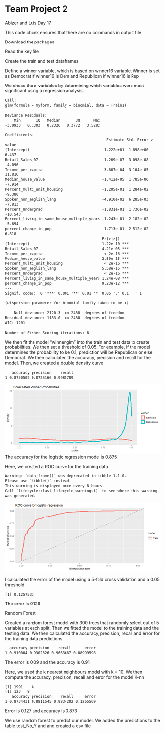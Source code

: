 Team Project 2
================
Abizer and Luis
Day 17

This code chunk ensures that there are no commands in output file

Download the packages

Read the key file

Create the train and test dataframes

Define a winner variable, which is based on winner16 variable. Winner is
set as Democrat if winner16 is Dem and Republican if winner16 is Rep

We chose the x-variables by determining which variables were most
significant using a regression analysis.


    Call:
    glm(formula = myform, family = binomial, data = Train1)

    Deviance Residuals: 
        Min       1Q   Median       3Q      Max  
    -3.0933   0.1303   0.2326   0.3772   3.5282  

    Coefficients:
                                                  Estimate Std. Error z value
    (Intercept)                                  1.222e+01  1.898e+00   6.437
    Retail_Sales_07                             -1.269e-07  3.098e-08  -4.096
    Income_per_capita                            3.667e-04  3.104e-05  11.816
    Median_house_value                          -1.412e-05  1.785e-06  -7.914
    Percent_multi_unit_housing                  -1.205e-01  1.284e-02  -9.380
    Spoken_non_english_lang                     -4.910e-02  6.285e-03  -7.813
    Percent_Undergrad                           -1.831e-01  1.736e-02 -10.543
    Percent_living_in_same_house_multiple_years -1.243e-01  2.182e-02  -5.694
    percent_change_in_pop                        1.713e-01  2.512e-02   6.818
                                                Pr(>|z|)    
    (Intercept)                                 1.22e-10 ***
    Retail_Sales_07                             4.21e-05 ***
    Income_per_capita                            < 2e-16 ***
    Median_house_value                          2.50e-15 ***
    Percent_multi_unit_housing                   < 2e-16 ***
    Spoken_non_english_lang                     5.58e-15 ***
    Percent_Undergrad                            < 2e-16 ***
    Percent_living_in_same_house_multiple_years 1.24e-08 ***
    percent_change_in_pop                       9.23e-12 ***
    ---
    Signif. codes:  0 '***' 0.001 '**' 0.01 '*' 0.05 '.' 0.1 ' ' 1

    (Dispersion parameter for binomial family taken to be 1)

        Null deviance: 2120.3  on 2488  degrees of freedom
    Residual deviance: 1183.0  on 2480  degrees of freedom
    AIC: 1201

    Number of Fisher Scoring iterations: 6

We then fit the model “winner.glm” into the train and test data to
create probabilities. We then set a threshold of 0.05. For example, if
the model determines the probability to be 0.1, prediction will be
Republican or else Democrat. We then calculated the accuracy, precision
and recall for the model. Then, we created a double density curve

       accuracy precision    recall
    1 0.8750502 0.8725166 0.9985789

![](Abizer_files/figure-gfm/unnamed-chunk-5-1.png)<!-- --> The accuracy
for the logistic regression model is 0.875

Here, we created a ROC curve for the training data

    Warning: `data_frame()` was deprecated in tibble 1.1.0.
    Please use `tibble()` instead.
    This warning is displayed once every 8 hours.
    Call `lifecycle::last_lifecycle_warnings()` to see where this warning was generated.

![](Abizer_files/figure-gfm/unnamed-chunk-6-1.png)<!-- -->

I calculated the error of the model using a 5-fold cross validation and
a 0.05 threshold

    [1] 0.1257533

The error is 0.126

Random Forest

Created a random forest model with 300 trees that randomly select out of
5 variables at each split. Then we fitted the model to the training data
and the testing data. We then calculated the accuracy, precision, recall
and error for the training data predictions

      accuracy precision    recall      error
    1 0.910004 0.9302326 0.9663667 0.08999598

The error is 0.09 and the accuracy is 0.91

Here, we used the k nearest neighbours model with k = 10. We then
compute the accuracy, precision, recall and error for the model K-nn

    [1] 1991    8
    [1] 123   8
       accuracy precision    recall     error
    1 0.8734431 0.8811545 0.9834202 0.1265569

Error is 0.127 and accuracy is 0.873

We use random forest to predict our model. We added the predictions to
the table test_No_Y and and created a csv file
